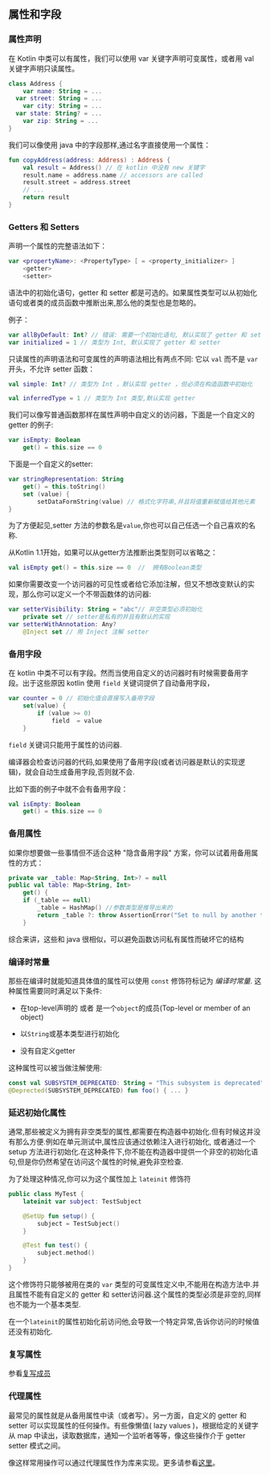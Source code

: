 ## 属性和字段
### 属性声明
在 Kotlin 中类可以有属性，我们可以使用 var 关键字声明可变属性，或者用 val 关键字声明只读属性。

```kotlin
class Address { 	
	var name: String = ...
  var street: String = ...
	var city: String = ...
  var state: String? = ...
	var zip: String = ...
}
```

我们可以像使用 java 中的字段那样,通过名字直接使用一个属性：

```kotlin
fun copyAddress(address: Address) : Address {
	val result = Address() // 在 kotlin 中没有 new 关键字
	result.name = address.name // accessors are called
	result.street = address.street
	// ...
	return result
}
```

### Getters 和 Setters
声明一个属性的完整语法如下：

```kotlin
var <propertyName>: <PropertyType> [ = <property_initializer> ]
	<getter>
	<setter>
```

语法中的初始化语句，getter 和 setter 都是可选的。如果属性类型可以从初始化语句或者类的成员函数中推断出来,那么他的类型也是忽略的。

例子：

```kotlin
var allByDefault: Int? // 错误: 需要一个初始化语句, 默认实现了 getter 和 setter 方法
var initialized = 1 // 类型为 Int, 默认实现了 getter 和 setter
```

只读属性的声明语法和可变属性的声明语法相比有两点不同: 它以 `val` 而不是 `var` 开头，不允许 setter 函数：

```kotlin
val simple: Int? // 类型为 Int ，默认实现 getter ，但必须在构造函数中初始化

val inferredType = 1 // 类型为 Int 类型,默认实现 getter
```

我们可以像写普通函数那样在属性声明中自定义的访问器，下面是一个自定义的 getter 的例子:

```kotlin
var isEmpty: Boolean
	get() = this.size == 0
```

下面是一个自定义的setter:

```kotlin
var stringRepresentation: String
	get() = this.toString()
	set (value) {
		setDataFormString(value) // 格式化字符串,并且将值重新赋值给其他元素
}
```

为了方便起见,setter 方法的参数名是`value`,你也可以自己任选一个自己喜欢的名称.

从Kotlin 1.1开始，如果可以从getter方法推断出类型则可以省略之：

```kotlin
val isEmpty get() = this.size == 0  //  拥有Boolean类型
```

如果你需要改变一个访问器的可见性或者给它添加注解，但又不想改变默认的实现，那么你可以定义一个不带函数体的访问器:

```kotlin
var setterVisibility: String = "abc"// 非空类型必须初始化
	private set // setter是私有的并且有默认的实现
var setterWithAnnotation: Any?
	@Inject set // 用 Inject 注解 setter
```

###  备用字段
在 kotlin 中类不可以有字段。然而当使用自定义的访问器时有时候需要备用字段。出于这些原因 kotlin 使用 `field` 关键词提供了自动备用字段，

```kotlin
var counter = 0 // 初始化值会直接写入备用字段
	set(value) {
		if (value >= 0)
			field  = value
	}
```

`field` 关键词只能用于属性的访问器.

编译器会检查访问器的代码,如果使用了备用字段(或者访问器是默认的实现逻辑)，就会自动生成备用字段,否则就不会.

比如下面的例子中就不会有备用字段：

```kotlin
val isEmpty: Boolean
	get() = this.size == 0
```

### 备用属性
如果你想要做一些事情但不适合这种 "隐含备用字段" 方案，你可以试着用备用属性的方式：

```kotlin
private var _table: Map<String, Int>? = null
public val table: Map<String, Int>
	get() {
	if (_table == null)
		_table = HashMap() //参数类型是推导出来的
		return _table ?: throw AssertionError("Set to null by another thread")
	}
```

综合来讲，这些和 java 很相似，可以避免函数访问私有属性而破坏它的结构

### 编译时常量
那些在编译时就能知道具体值的属性可以使用 `const` 修饰符标记为 *编译时常量*. 这种属性需要同时满足以下条件:

* 在top-level声明的 或者 是一个`object`的成员(Top-level or member of an object)

* 以`String`或基本类型进行初始化

* 没有自定义getter

这种属性可以被当做注解使用:
```kotlin
const val SUBSYSTEM_DEPRECATED: String = "This subsystem is deprecated"
@Deprected(SUBSYSTEM_DEPRECATED) fun foo() { ... }
```

### 延迟初始化属性
通常,那些被定义为拥有非空类型的属性,都需要在构造器中初始化.但有时候这并没有那么方便.例如在单元测试中,属性应该通过依赖注入进行初始化,
或者通过一个 setup 方法进行初始化.在这种条件下,你不能在构造器中提供一个非空的初始化语句,但是你仍然希望在访问这个属性的时候,避免非空检查.

为了处理这种情况,你可以为这个属性加上 `lateinit` 修饰符

```kotlin
public class MyTest {
	lateinit var subject: TestSubject

	@SetUp fun setup() {
		subject = TestSubject()
	}

	@Test fun test() {
		subject.method()
	}
}
```

这个修饰符只能够被用在类的 `var` 类型的可变属性定义中,不能用在构造方法中.并且属性不能有自定义的 getter 和 setter访问器.这个属性的类型必须是非空的,同样也不能为一个基本类型.

在一个`lateinit`的属性初始化前访问他,会导致一个特定异常,告诉你访问的时候值还没有初始化.

### 复写属性
参看[复写成员](http://kotlinlang.org/docs/reference/classes.html#overriding-members)

### 代理属性
最常见的属性就是从备用属性中读（或者写）。另一方面，自定义的 getter 和 setter 可以实现属性的任何操作。有些像懒值( lazy values )，根据给定的关键字从 map 中读出，读取数据库，通知一个监听者等等，像这些操作介于 getter setter 模式之间。

像这样常用操作可以通过代理属性作为库来实现。更多请参看[这里](http://kotlinlang.org/docs/reference/delegated-properties.html)。
